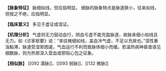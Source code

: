 **【脉象特征】**
脉细如线，但应指明显。
细脉的脉象特点是脉道狭小，往来如线，但按之不绝，应指明显。

**【临床意义】**
多见于虚证或湿证。

**【机理分析】**
气虚则无力鼓动血行，阴血亏虚不能充盈脉道，故脉来细小如线且无力。如《诊家枢要》说：“来往微细如线，盖血冷气虚，不足以充故也。”湿性重浊黏滞，脉道受湿邪困遏，气血运行不利而致脉体细小而缓。若温热病神昏谵语见细数脉，则为热邪深入营血或邪陷心包之征象。

**【相似脉】**
[[092 濡脉]]、[[093 弱脉]]、[[132 微脉]]